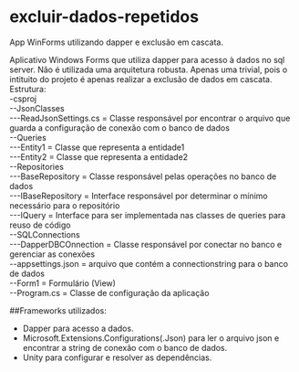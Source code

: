 # excluir-dados-repetidos
App WinForms utilizando dapper e exclusão em cascata.

  Aplicativo Windows Forms que utiliza dapper para acesso à dados no sql server.
  Não é utilizada uma arquitetura robusta. Apenas uma trivial, pois o intituito do projeto é apenas realizar a exclusão de dados 
em cascata.
  Estrutura:<br/>
  -csproj<br/>
   --JsonClasses<br/>
    ---ReadJsonSettings.cs = Classe responsável por encontrar o arquivo que guarda a configuração de conexão com o banco de dados<br/>
   --Queries<br/>
    ---Entity1 = Classe que representa a entidade1<br/>
    ---Entity2 = Classe que representa a entidade2<br/>
   --Repositories<br/>
    ---BaseRepository = Classe responsável pelas operações no banco de dados<br/>
    ---IBaseRepository = Interface responsável por determinar o mínimo necessário para o repositório<br/>
    ---IQuery = Interface para ser implementada nas classes de queries para reuso de código<br/>
   --SQLConnections<br/>
    ---DapperDBCOnnection = Classe responsável por conectar no banco e gerenciar as conexões<br/>
   --appsettings.json = arquivo que contém a connectionstring para o banco de dados<br/>
   --Form1 = Formulário (View)<br/>
   --Program.cs = Classe de configuração da aplicação<br/>
   
  ##Frameworks utilizados:<br/>
  - Dapper para acesso a dados.<br/>
  - Microsoft.Extensions.Configurations(.Json) para ler o arquivo json e encontrar a string de conexão com o banco de dados.<br/>
  - Unity para configurar e resolver as dependências.<br/>

